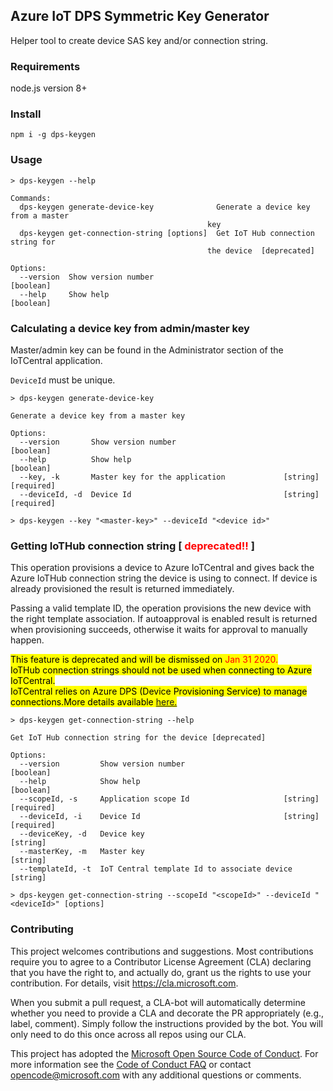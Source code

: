 ## Azure IoT DPS Symmetric Key Generator

Helper tool to create device SAS key and/or connection string.

### Requirements

node.js version 8+


### Install

```
npm i -g dps-keygen
```

### Usage

```
> dps-keygen --help

Commands:
  dps-keygen generate-device-key              Generate a device key from a master
                                            key
  dps-keygen get-connection-string [options]  Get IoT Hub connection string for
                                            the device  [deprecated]

Options:
  --version  Show version number                                       [boolean]
  --help     Show help                                                 [boolean]
```

### Calculating a device key from admin/master key

Master/admin key can be found in the Administrator section of the IoTCentral application.

`DeviceId` must be unique.

```
> dps-keygen generate-device-key

Generate a device key from a master key

Options:
  --version       Show version number                                  [boolean]
  --help          Show help                                            [boolean]
  --key, -k       Master key for the application             [string] [required]
  --deviceId, -d  Device Id                                  [string] [required]

```

```
> dps-keygen --key "<master-key>" --deviceId "<device id>"
```

### Getting IoTHub connection string [ <span style="color:red;">deprecated!!</span> ]

This operation provisions a device to Azure IoTCentral and gives back the Azure IoTHub connection string the device is using to connect.
If device is already provisioned the result is returned immediately.

Passing a valid template ID, the operation provisions the new device with the right template association.
If autoapproval is enabled result is returned when provisioning succeeds, otherwise it waits for approval to manually happen.

<span style="color:black;background-color:yellow">
This feature is deprecated and will be dismissed on <span style="color:red">Jan 31 2020.</span></br>
IoTHub connection strings should not be used when connecting to Azure IoTCentral.</br>
IoTCentral relies on Azure DPS (Device Provisioning Service) to manage connections.More details available <a href="https://docs.microsoft.com/en-us/azure/iot-central/core/concepts-connectivity">here.</a></span>

```
> dps-keygen get-connection-string --help

Get IoT Hub connection string for the device [deprecated]

Options:
  --version         Show version number                                [boolean]
  --help            Show help                                          [boolean]
  --scopeId, -s     Application scope Id                     [string] [required]
  --deviceId, -i    Device Id                                [string] [required]
  --deviceKey, -d   Device key                                          [string]
  --masterKey, -m   Master key                                          [string]
  --templateId, -t  IoT Central template Id to associate device         [string]

```

```
> dps-keygen get-connection-string --scopeId "<scopeId>" --deviceId "<deviceId>" [options]
```
### Contributing

This project welcomes contributions and suggestions.  Most contributions require you to agree to a
Contributor License Agreement (CLA) declaring that you have the right to, and actually do, grant us
the rights to use your contribution. For details, visit https://cla.microsoft.com.

When you submit a pull request, a CLA-bot will automatically determine whether you need to provide
a CLA and decorate the PR appropriately (e.g., label, comment). Simply follow the instructions
provided by the bot. You will only need to do this once across all repos using our CLA.

This project has adopted the [Microsoft Open Source Code of Conduct](https://opensource.microsoft.com/codeofconduct/).
For more information see the [Code of Conduct FAQ](https://opensource.microsoft.com/codeofconduct/faq/) or
contact [opencode@microsoft.com](mailto:opencode@microsoft.com) with any additional questions or comments.
